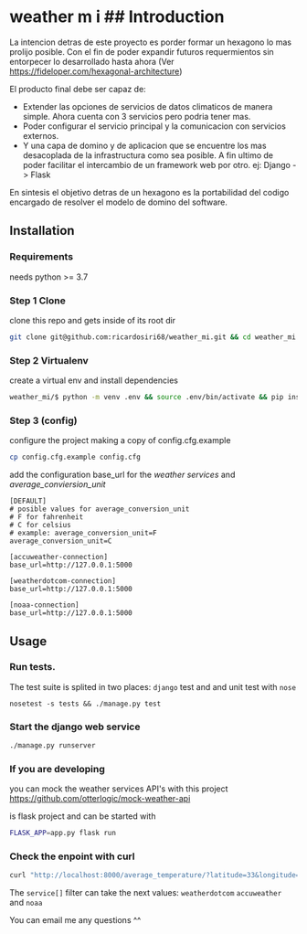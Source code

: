 # weather m i ## Introduction 
La intencion detras de este proyecto es porder formar un hexagono lo mas prolijo posible. Con el fin de poder expandir futuros requermientos sin entorpecer lo desarrollado hasta ahora (Ver https://fideloper.com/hexagonal-architecture)

El producto final debe ser capaz de:

- Extender las opciones de  servicios de datos climaticos de manera simple. Ahora cuenta con 3 servicios pero podria tener mas.
- Poder configurar el servicio principal y la comunicacion con servicios externos.
- Y una capa de domino y de aplicacion que se encuentre los mas desacoplada de la infrastructura como sea posible. A fin ultimo de poder facilitar el intercambio de un framework web por otro.
  ej: Django -> Flask

En sintesis el objetivo detras de un hexagono es la portabilidad del codigo encargado de resolver el modelo de domino del software.

## Installation

### Requirements

needs python >= 3.7

### Step 1 Clone

clone this repo and gets inside of its root dir

```bash
git clone git@github.com:ricardosiri68/weather_mi.git && cd weather_mi
```

### Step 2 Virtualenv

create a virtual env and install dependencies

```bash
weather_mi/$ python -m venv .env && source .env/bin/activate && pip install --upgrade pip -r requirements.txt
```

### Step 3 (config)

configure the project making a copy of config.cfg.example

```bash
cp config.cfg.example config.cfg
```

add the configuration base_url for the *weather services* and *average_conviersion_unit*

```
[DEFAULT]
# posible values for average_conversion_unit
# F for fahrenheit
# C for celsius
# example: average_conversion_unit=F
average_conversion_unit=C

[accuweather-connection]
base_url=http://127.0.0.1:5000

[weatherdotcom-connection]
base_url=http://127.0.0.1:5000

[noaa-connection]
base_url=http://127.0.0.1:5000

```

## Usage

### Run tests.

The test suite is splited in two places: `django` test and and unit test with `nose`

```
nosetest -s tests && ./manage.py test
```

### Start the django web service

```bash
./manage.py runserver
```

### If you are developing

you can mock the weather services API's with this project https://github.com/otterlogic/mock-weather-api

is flask project and can be started with

```bash
FLASK_APP=app.py flask run
```

### Check the enpoint with curl


```bash
curl "http://localhost:8000/average_temperature/?latitude=33&longitude=44&services[]=accuweather&services[]=noaa&services[]=weatherdotcom"
```

The `service[]` filter can take the next values: `weatherdotcom` `accuweather` and  `noaa`

You can email me any questions ^^
